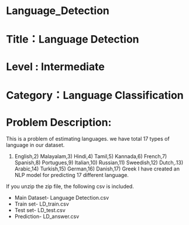 # Language_Detection
# Title：Language Detection
# Level : Intermediate 
# Category：Language Classification
# Problem Description:
 This is a problem of estimating languages.
we have total 17 types of language in our dataset.
1) English,2) Malayalam,3) Hindi,4) Tamil,5) Kannada,6) French,7) Spanish,8) Portugues,9)      Italian,10) Russian,11) Sweedish,12) Dutch,.13) Arabic,14) Turkish,15) German,16) Danish,17) Greek
I have created an NLP model for predicting 17 different language.

If you unzip the zip file, the following csv is included.
* Main Dataset- Language Detection.csv
* Train set- LD_train.csv
* Test set- LD_test.csv
* Prediction- LD_answer.csv
